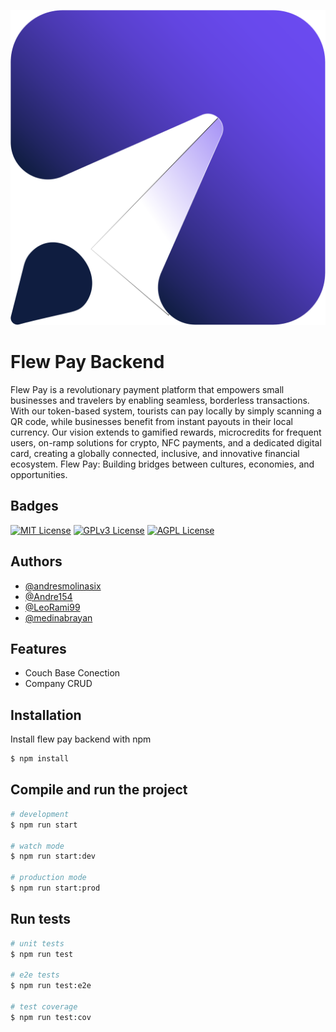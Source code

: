 
![Logo](https://raw.githubusercontent.com/flewpaycom/frontend-flewpay/4b8deb3634645aac5a33503010fc8670ec651242/public/flew-logo-v1.svg)


# Flew Pay Backend

Flew Pay is a revolutionary payment platform that empowers small businesses and travelers by enabling seamless, borderless transactions. With our token-based system, tourists can pay locally by simply scanning a QR code, while businesses benefit from instant payouts in their local currency. Our vision extends to gamified rewards, microcredits for frequent users, on-ramp solutions for crypto, NFC payments, and a dedicated digital card, creating a globally connected, inclusive, and innovative financial ecosystem. Flew Pay: Building bridges between cultures, economies, and opportunities.









## Badges

[![MIT License](https://img.shields.io/badge/License-MIT-green.svg)](https://choosealicense.com/licenses/mit/)
[![GPLv3 License](https://img.shields.io/badge/License-GPL%20v3-yellow.svg)](https://opensource.org/licenses/)
[![AGPL License](https://img.shields.io/badge/license-AGPL-blue.svg)](http://www.gnu.org/licenses/agpl-3.0)


## Authors

- [@andresmolinasix](https://github.com/andresmolinasix)
- [@Andre154](https://github.com/Andre154)
- [@LeoRami99](https://github.com/LeoRami99)
- [@medinabrayan](https://github.com/medinabrayan)


## Features

- Couch Base Conection
- Company CRUD



## Installation

Install flew pay backend with npm

```bash
$ npm install
```

## Compile and run the project

```bash
# development
$ npm run start

# watch mode
$ npm run start:dev

# production mode
$ npm run start:prod
```

## Run tests

```bash
# unit tests
$ npm run test

# e2e tests
$ npm run test:e2e

# test coverage
$ npm run test:cov
```